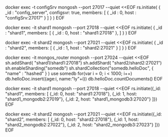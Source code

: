 docker exec -t configSrv mongosh --port 27017 --quiet <<EOF
rs.initiate(
  {
    _id : "config_server",
       configsvr: true,
    members: [
      { _id : 0, host : "configSrv:27017" }
    ]
  }
)
EOF

docker exec -it shard1 mongosh --port 27018 --quiet <<EOF
rs.initiate(
    {
      _id : "shard1",
      members: [
        { _id : 0, host : "shard1:27018" },
      ]
    }
)
EOF

docker exec -it shard2 mongosh --port 27021 --quiet <<EOF
rs.initiate(
    {
      _id : "shard2",
      members: [
        { _id : 1, host : "shard2:27021" }
      ]
    }
  )
EOF

docker exec -it mongos_router mongosh --port 27024 --quiet <<EOF
sh.addShard( "shard1/shard1:27018")
sh.addShard( "shard2/shard2:27021")
sh.enableSharding("somedb")
sh.shardCollection("somedb.helloDoc", { "name" : "hashed" } )
use somedb
for(var i = 0; i < 1000; i++) db.helloDoc.insert({age:i, name:"ly"+i})
db.helloDoc.countDocuments() 
EOF

docker exec -it shard1 mongosh --port 27018 --quiet <<EOF
rs.initiate({_id: "shard1", members: [
{_id: 0, host: "shard1:27018"},
{_id: 1, host: "shard1_mongodb2:27019"},
{_id: 2, host: "shard1_mongodb3:27020"}
]})
EOF

docker exec -it shard2 mongosh --port 27021 --quiet <<EOF
rs.initiate({_id: "shard2", members: [
{_id: 0, host: "shard2:27018"},
{_id: 1, host: "shard2_mongodb2:27022"},
{_id: 2, host: "shard2_mongodb3:27023"}
]})
EOF